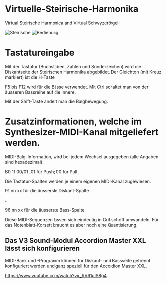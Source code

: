 # Virtuelle-Steirische-Harmonika
Virtual Steirische Harmonica and Virtual Schwyzerörgeli

![Steirische](https://user-images.githubusercontent.com/14039478/165329913-ff17eb57-ce12-472d-b0f7-e0f2132c363e.png)
![Bedienung](https://user-images.githubusercontent.com/14039478/166447306-0a542911-c92a-44f3-b401-521da8d361c6.png)

Tastatureingabe
===============

Mit der Tastatur (Buchstaben, Zahlen und Sonderzeichen) wird die Diskantseite
der Steirischen Harmonika abgebildet. Der Gleichton (mit Kreuz markiert) ist die H-Taste.

F5 bis F12 wird für die Bässe verwendet.
Mit Ctrl schaltet man von der äusseren Bassreihe auf die innere.

Mit der Shift-Taste ändert man die Balgbewegung.

Zusatzinformationen, welche im Synthesizer-MIDI-Kanal mitgeliefert werden.
==========================================================================

MIDI-Balg-Information, wird bei jedem Wechsel ausgegeben (alle Angaben sind hexadezimal):

  B0 1f 00/01   ;01 für Push; 00 für Pull
  
Die Tastatur-Spalten werden je einem eigenen MIDI-Kanal zugewiesen.

  91 nn xx  für die äusserste Diskant-Spalte

  ..
  
  96 nn xx  für die äusserste Bass-Spalte

Diese MIDI-Sequenzen lassen sich eindeutig in Griffschrift umwandeln. Für das Notenblatt-Korsett braucht es aber noch eine Quantisierung. 

Das V3 Sound-Modul Accordion Master XXL lässt sich konfigurieren
----------------------------------------------------------------

MIDI-Bank und -Programm können für Diskant- und Bassseite getrennt konfiguriert werden und ganz speziell für den Accordion Master XXL.

https://www.youtube.com/watch?v=_RV61uIS8g4
